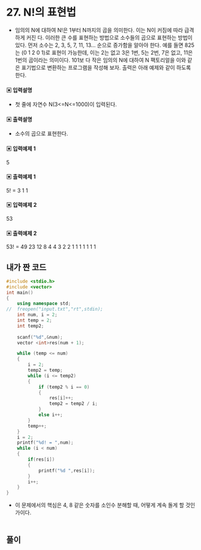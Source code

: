 # 27. N!의 표현법

* 임의의 N에 대하여 N!은 1부터 N까지의 곱을 의미한다. 이는 N이 커짐에 따라 급격하게 커진
  다. 이러한 큰 수를 표현하는 방법으로 소수들의 곱으로 표현하는 방법이 있다. 먼저 소수는 
  2, 3, 5, 7, 11, 13... 순으로 증가함을 알아야 한다. 예를 들면 825는 (0 1 2 0 1)로 표현이 
  가능한데, 이는 2는 없고 3은 1번, 5는 2번, 7은 없고, 11은 1번의 곱이라는 의미이다. 101보
  다 작은 임의의 N에 대하여 N 팩토리얼을 이와 같은 표기법으로 변환하는 프로그램을 작성해 
  보자. 출력은 아래 예제와 같이 하도록 한다.


#### ▣ 입력설명

* 첫 줄에 자연수 N(3<=N<=1000)이 입력된다.

#### ▣ 출력설명

* 소수의 곱으로 표현한다.



#### ▣ 입력예제 1

5


#### ▣ 출력예제 1

5! = 3 1 1

#### ▣ 입력예제 2 

53

#### ▣ 출력예제 2

53! = 49 23 12 8 4 4 3 2 2 1 1 1 1 1 1 1


## 내가 짠 코드

```c++
#include <stdio.h>
#include <vector>
int main()
{
	using namespace std;
//	freopen("input.txt","rt",stdin);
	int num, i = 2;
	int temp = 2;
	int temp2;
	
	scanf("%d",&num);
	vector <int>res(num + 1);

	while (temp <= num)
	{
		i = 2;
		temp2 = temp;
		while (i <= temp2)
		{
			if (temp2 % i == 0)
			{
				res[i]++;
				temp2 = temp2 / i;
			}
			else i++;
		}
		temp++;
	}
	i = 2;
	printf("%d! = ",num);
	while (i < num)
	{
		if(res[i])
		{
			printf("%d ",res[i]);
		}
		i++;	
	}
}

```
* 이 문제에서의 핵심은 4, 8 같은 숫자를 소인수 분해할 때, 어떻게 계속 돌게 할 것인가이다.
<br><br> 

## 풀이

```c++

```

